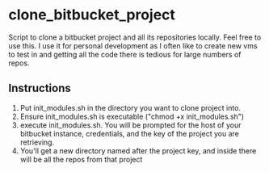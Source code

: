 # clone_bitbucket_project
Script to clone a bitbucket project and all its repositories locally. Feel free to use this. I use it for personal development as I often like to create new vms to test in and getting all the code there is tedious for large numbers of repos.

## Instructions

1. Put init_modules.sh in the directory you want to clone project into.
2. Ensure init_modules.sh is executable ("chmod +x init_modules.sh")
3. execute init_modules.sh. You will be prompted for the host of your bitbucket instance, credentials, and the key of the project you are retrieving. 
4. You'll get a new directory named after the project key, and inside there will be all the repos from that project
